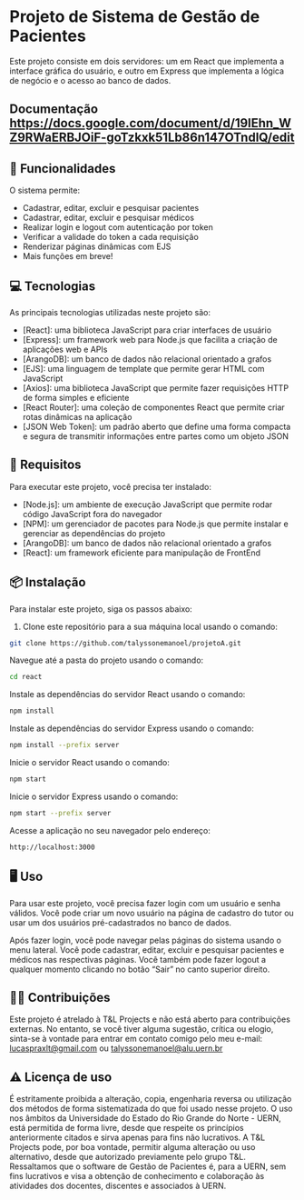 # Projeto de Sistema de Gestão de Pacientes

Este projeto consiste em dois servidores: um em React que implementa a interface gráfica do usuário, e outro em Express que implementa a lógica de negócio e o acesso ao banco de dados.

## Documentação https://docs.google.com/document/d/19IEhn_WZ9RWaERBJOiF-goTzkxk51Lb86n147OTndlQ/edit

## 🚀 Funcionalidades

O sistema permite:

- Cadastrar, editar, excluir e pesquisar pacientes
- Cadastrar, editar, excluir e pesquisar médicos
- Realizar login e logout com autenticação por token
- Verificar a validade do token a cada requisição
- Renderizar páginas dinâmicas com EJS
- Mais funções em breve!

## 💻 Tecnologias

As principais tecnologias utilizadas neste projeto são:

- [React]: uma biblioteca JavaScript para criar interfaces de usuário
- [Express]: um framework web para Node.js que facilita a criação de aplicações web e APIs
- [ArangoDB]: um banco de dados não relacional orientado a grafos
- [EJS]: uma linguagem de template que permite gerar HTML com JavaScript
- [Axios]: uma biblioteca JavaScript que permite fazer requisições HTTP de forma simples e eficiente
- [React Router]: uma coleção de componentes React que permite criar rotas dinâmicas na aplicação
- [JSON Web Token]: um padrão aberto que define uma forma compacta e segura de transmitir informações entre partes como um objeto JSON

## 🔧 Requisitos

Para executar este projeto, você precisa ter instalado:

- [Node.js]: um ambiente de execução JavaScript que permite rodar código JavaScript fora do navegador
- [NPM]: um gerenciador de pacotes para Node.js que permite instalar e gerenciar as dependências do projeto
- [ArangoDB]: um banco de dados não relacional orientado a grafos
- [React]: um framework eficiente para manipulação de FrontEnd

## 📦 Instalação

Para instalar este projeto, siga os passos abaixo:

1. Clone este repositório para a sua máquina local usando o comando:

```bash
git clone https://github.com/talyssonemanoel/projetoA.git
```
Navegue até a pasta do projeto usando o comando:
```bash
cd react
```

Instale as dependências do servidor React usando o comando:
```bash
npm install
```

Instale as dependências do servidor Express usando o comando:
```bash
npm install --prefix server
```

Inicie o servidor React usando o comando:
```bash
npm start
```

Inicie o servidor Express usando o comando:
```bash
npm start --prefix server
```

Acesse a aplicação no seu navegador pelo endereço:
```bash
http://localhost:3000
```

## 🖥️ Uso
Para usar este projeto, você precisa fazer login com um usuário e senha válidos. Você pode criar um novo usuário na página de cadastro do tutor ou usar um dos usuários pré-cadastrados no banco de dados.

Após fazer login, você pode navegar pelas páginas do sistema usando o menu lateral. Você pode cadastrar, editar, excluir e pesquisar pacientes e médicos nas respectivas páginas. Você também pode fazer logout a qualquer momento clicando no botão “Sair” no canto superior direito.

## 🙋‍♂️ Contribuições
Este projeto é atrelado à T&L Projects e não está aberto para contribuições externas. No entanto, se você tiver alguma sugestão, crítica ou elogio, sinta-se à vontade para entrar em contato comigo pelo meu e-mail: lucaspraxlt@gmail.com ou talyssonemanoel@alu.uern.br

## ⚠️ Licença de uso
É estritamente proibida a alteração, copia, engenharia reversa ou utilização dos métodos de forma sistematizada do que foi usado nesse projeto. O uso nos âmbitos da Universidade do Estado do Rio Grande do Norte - UERN, está permitida de forma livre, desde que respeite os princípios anteriormente citados e sirva apenas para fins não lucrativos.
A T&L Projects pode, por boa vontade, permitir alguma alteração ou uso alternativo, desde que autorizado previamente pelo grupo T&L.
Ressaltamos que o software de Gestão de Pacientes é, para a UERN, sem fins lucrativos e visa a obtenção de conhecimento e colaboração às atividades dos docentes, discentes e associados à UERN.
